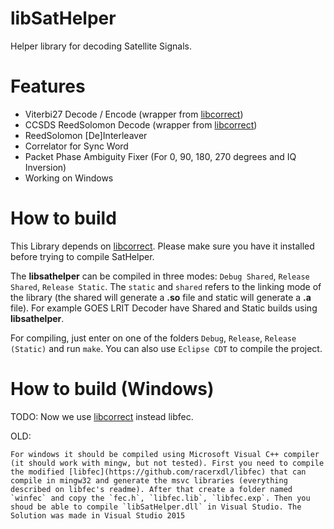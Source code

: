 libSatHelper
==================

Helper library for decoding Satellite Signals.

Features
=========

*   Viterbi27 Decode / Encode (wrapper from [libcorrect](https://github.com/quiet/libcorrect))
*   CCSDS ReedSolomon Decode (wrapper from [libcorrect](https://github.com/quiet/libcorrect))
*   ReedSolomon [De]Interleaver
*   Correlator for Sync Word
*   Packet Phase Ambiguity Fixer (For 0, 90, 180, 270 degrees and IQ Inversion)
* Working on Windows

How to build
============

This Library depends on [libcorrect](https://github.com/quiet/libcorrect). Please make sure you have it installed before trying to compile SatHelper.

The **libsathelper** can be compiled in three modes: `Debug Shared`, `Release Shared`, `Release Static`. The `static` and `shared` refers to the linking mode of the library (the shared will generate a **.so** file and static will generate a **.a** file). For example GOES LRIT Decoder have Shared and Static builds using **libsathelper**.

For compiling, just enter on one of the folders `Debug`, `Release`, `Release (Static)` and run `make`. You can also use `Eclipse CDT` to compile the project.

How to build (Windows)
======================

TODO: Now we use [libcorrect](https://github.com/quiet/libcorrect) instead libfec.

OLD:

```
For windows it should be compiled using Microsoft Visual C++ compiler (it should work with mingw, but not tested). First you need to compile the modified [libfec](https://github.com/racerxdl/libfec) that can compile in mingw32 and generate the msvc libraries (everything described on libfec's readme). After that create a folder named `winfec` and copy the `fec.h`, `libfec.lib`, `libfec.exp`. Then you shoud be able to compile `libSatHelper.dll` in Visual Studio. The Solution was made in Visual Studio 2015
```